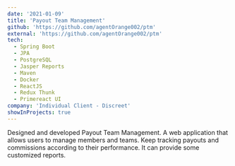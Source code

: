 ```yaml
---
date: '2021-01-09'
title: 'Payout Team Management'
github: 'https://github.com/agentOrange002/ptm'
external: 'https://github.com/agentOrange002/ptm'
tech:
  - Spring Boot
  - JPA
  - PostgreSQL
  - Jasper Reports
  - Maven
  - Docker
  - ReactJS
  - Redux Thunk
  - Primereact UI
company: 'Individual Client - Discreet'
showInProjects: true
---
```


Designed and developed Payout Team Management. A web application that allows users to manage members and teams. Keep tracking payouts and commissions according to their performance. It can provide some customized reports.
